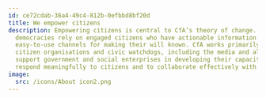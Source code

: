 ```yaml
---
id: ce72cdab-36a4-49c4-812b-0efbbd8bf20d
title: We empower citizens
description: Empowering citizens is central to CfA’s theory of change. Strong
  democracies rely on engaged citizens who have actionable information and
  easy-to-use channels for making their will known. CfA works primarily with
  citizen organisations and civic watchdogs, including the media and also
  support government and social enterprises in developing their capacity to
  respond meaningfully to citizens and to collaborate effectively with them.
image:
  src: /icons/About icon2.png
---
```

